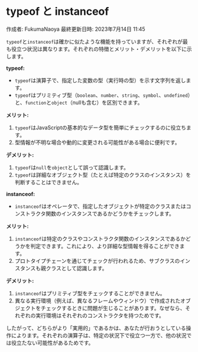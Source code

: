 # typeof と instanceof

作成者: FukumaNaoya
最終更新日時: 2023年7月14日 11:45

`typeof`と`instanceof`は確かに似たような機能を持っていますが、それぞれが最も役立つ状況は異なります。それぞれの特徴とメリット・デメリットを以下に示します。

**typeof:**

- `typeof`は演算子で、指定した変数の型（実行時の型）を示す文字列を返します。
- `typeof`はプリミティブ型（`boolean`、`number`、`string`、`symbol`、`undefined`）と、`function`と`object`（nullも含む）を区別できます。

**メリット:**

1. `typeof`はJavaScriptの基本的なデータ型を簡単にチェックするのに役立ちます。
2. 型情報が不明な場合や動的に変更される可能性がある場合に便利です。

**デメリット:**

1. `typeof`は`null`を`object`として誤って認識します。
2. `typeof`は詳細なオブジェクト型（たとえば特定のクラスのインスタンス）を判断することはできません。

**instanceof:**

- `instanceof`はオペレータで、指定したオブジェクトが特定のクラスまたはコンストラクタ関数のインスタンスであるかどうかをチェックします。

**メリット:**

1. `instanceof`は特定のクラスやコンストラクタ関数のインスタンスであるかどうかを判定できます。これにより、より詳細な型情報を得ることができます。
2. プロトタイプチェーンを通じてチェックが行われるため、サブクラスのインスタンスも親クラスとして認識します。

**デメリット:**

1. `instanceof`はプリミティブ型をチェックすることができません。
2. 異なる実行環境（例えば、異なるフレームやウィンドウ）で作成されたオブジェクトをチェックするときに問題が生じることがあります。なぜなら、それぞれの実行環境はそれぞれのコンストラクタを持つためです。

したがって、どちらがより「実用的」であるかは、あなたが行おうとしている操作によります。それぞれの演算子は、特定の状況下で役立つ一方で、他の状況では役立たない可能性があるためです。